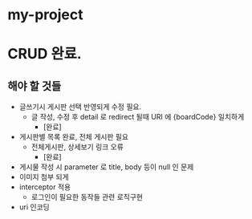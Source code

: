# my-project

# CRUD 완료.

## 해야 할 것들
- 글쓰기시 게시판 선택 반영되게 수정 필요.
  - 글 작성, 수정 후 detail 로 redirect 될때 URI 에 {boardCode} 일치하게
    - [완료]
- 게시판별 목록 완료, 전체 게시판 필요
  - 전체게시판, 상세보기 링크 오류
    - [완료]
- 게시물 작성 시 parameter 로 title, body 등이 null 인 문제 
- 이미지 첨부 되게
- interceptor 적용
  - 로그인이 필요한 동작들 관련 로직구현
- uri 인코딩
